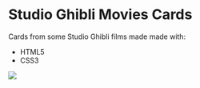 # Studio Ghibli Movies Cards
 Cards from some Studio Ghibli films made made with:
 * HTML5
 * CSS3
 
 <img src="https://i.pinimg.com/originals/13/e4/20/13e4207b831b56dc361baeb4a0fe1d25.png">
